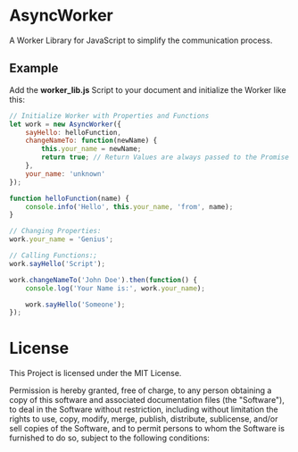 # AsyncWorker
A Worker Library for JavaScript to simplify the communication process.

## Example

Add the **worker_lib.js** Script to your document and initialize the Worker like this:
```javascript
// Initialize Worker with Properties and Functions
let work = new AsyncWorker({
    sayHello: helloFunction,
    changeNameTo: function(newName) {
        this.your_name = newName;
        return true; // Return Values are always passed to the Promise's Resolve
    },
    your_name: 'unknown'
});

function helloFunction(name) {
    console.info('Hello', this.your_name, 'from', name);
}

// Changing Properties:
work.your_name = 'Genius';

// Calling Functions:;
work.sayHello('Script');

work.changeNameTo('John Doe').then(function() {
    console.log('Your Name is:', work.your_name);

    work.sayHello('Someone');
});
```

# License

This Project is licensed under the MIT License.

Permission is hereby granted, free of charge, to any person obtaining a copy
of this software and associated documentation files (the "Software"), to deal
in the Software without restriction, including without limitation the rights
to use, copy, modify, merge, publish, distribute, sublicense, and/or sell
copies of the Software, and to permit persons to whom the Software is
furnished to do so, subject to the following conditions: